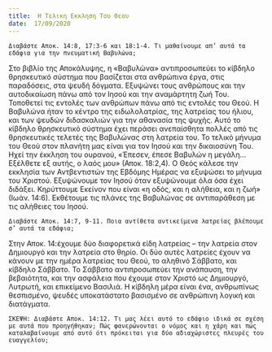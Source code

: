 ```yaml
---
title:  Η Τελικη Εκκληση Του Θεου
date:  17/09/2020
---
```


`Διαβάστε Αποκ. 14:8, 17:3-6 και 18:1-4. Τι μαθαίνουμε απ’ αυτά τα εδάφια για την πνευματική Βαβυλώνα;`

Στο βιβλίο της Αποκάλυψης, η «Βαβυλώνα» αντιπροσωπεύει το κίβδηλο θρησκευτικό σύστημα που βασίζεται στα ανθρώπινα έργα, στις παραδόσεις, στα ψευδή δόγματα. Εξυψώνει τους ανθρώπους και την αυτοδικαίωση πάνω από τον Ιησού και την αναμάρτητη ζωή Του. Τοποθετεί τις εντολές των ανθρώπων πάνω από τις εντολές του Θεού. Η Βαβυλώνα ήταν το κέντρο της ειδωλολατρίας, της λατρείας του ήλιου, και των ψευδών διδασκαλιών για την αθανασία της ψυχής. Αυτό το κίβδηλο θρησκευτικό σύστημα έχει περάσει ανεπαίσθητα πολλές από τις θρησκευτικές τελετές της Βαβυλώνας στη λατρεία του. Το τελικό μήνυμα του Θεού στον πλανήτη μας είναι για τον Ιησού και την δικαιοσύνη Του. Ηχεί την έκκληση του ουρανού, «Έπεσεν, έπεσε Βαβυλών η μεγάλη… Εξέλθετε εξ αυτής, ο λαός μου» (Αποκ. 18:2,4). Ο Θεός κάλεσε την εκκλησία των Αντβεντιστών της Εβδόμης Ημέρας να εξυψώσει το μήνυμα του Χριστού. Εξυψώνουμε τον Ιησού όταν εξυψώνουμε όλα όσα έχει διδάξει. Κηρύττουμε Εκείνον που είναι «η οδός, και η αλήθεια, και η ζωή» (Ιωάν. 14:6). Εκθέτουμε τις πλάνες της Βαβυλώνας σε αντιπαράθεση με τις αλήθειες του Ιησού.

`Διαβάστε Αποκ. 14:7, 9-11. Ποια αντίθετα αντικείμενα λατρείας βλέπουμε σ’ αυτά τα εδάφια;`

Στην Αποκ. 14:έχουμε δύο διαφορετικά είδη λατρείας – την λατρεία στον Δημιουργό και την λατρεία στο θηρίο. Οι δύο αυτές λατρείες έχουν να κάνουν με την ημέρα λατρείας του Θεού, το αληθινό Σάββατο, και κίβδηλο Σάββατο. Το Σάββατο αντιπροσωπεύει την ανάπαυση, την βεβαιότητα, και την ασφάλεια που έχουμε στον Χριστό ως Δημιουργό, Λυτρωτή, και επικείμενο Βασιλιά. Η κίβδηλη μέρα είναι ένα, ανθρωπίνως θεσπισμένο, ψευδές υποκατάστατο βασισμένο σε ανθρώπινη λογική και διατάγματα.

`ΣΚΕΨΗ: Διαβάστε Αποκ. 14:12. Τι μας λέει αυτό το εδάφιο ιδικά σε σχέση με αυτά που προηγήθηκαν; Πώς φανερώνονται ο νόμος και η χάρη και πώς καταλαβαίνουμε από αυτό ότι πρόκειται για δύο αδιαχώριστες πλευρές του ευαγγελίου;`
